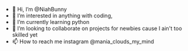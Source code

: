 - 👋 Hi, I’m @NiahBunny
- 👀 I’m interested in anything with coding, 
- 🌱 I’m currently learning python
- 💞️ I’m looking to collaborate on projects for newbies cause I ain't too skilled yet
- 📫 How to reach me instagram @mania_clouds_my_mind

<!---
NiahBunny/NiahBunny is a ✨ special ✨ repository because its `README.md` (this file) appears on your GitHub profile.
You can click the Preview link to take a look at your changes.
--->
